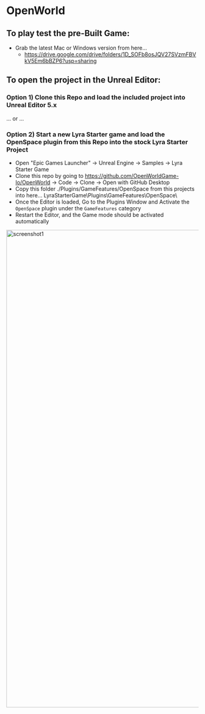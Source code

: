 # OpenWorld

## To play test the pre-Built Game:
- Grab the latest Mac or Windows version from here...
  - https://drive.google.com/drive/folders/1D_SOFb8osJQV27SVzmFBVkV5Em6bBZP6?usp=sharing

## To open the project in the Unreal Editor:

### Option 1) Clone this Repo and load the included project into Unreal Editor 5.x
... or ... 
### Option 2) Start a new Lyra Starter game and load the OpenSpace plugin from this Repo into the stock Lyra Starter Project
- Open "Epic Games Launcher" -> Unreal Engine -> Samples -> Lyra Starter Game
- Clone this repo by going to https://github.com/OpenWorldGame-Io/OpenWorld -> Code -> Clone -> Open with GitHub Desktop
- Copy this folder ./Plugins/GameFeatures/OpenSpace from this projects into here... LyraStarterGame\Plugins\GameFeatures\OpenSpace\
- Once the Editor is loaded, Go to the Plugins Window and Activate the `OpenSpace` plugin under the `GameFeatures` category
- Restart the Editor, and the Game mode should be activated automatically

<img width="1250" alt="screenshot1" src="https://user-images.githubusercontent.com/3343322/202642941-67e6cf91-ce61-4aab-92cd-01d1abf984ef.png">
